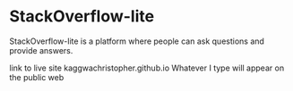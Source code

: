 # StackOverflow-lite
StackOverflow-lite is a platform where people can ask questions and provide answers.

link to live site kaggwachristopher.github.io
Whatever I type will appear on the public web
